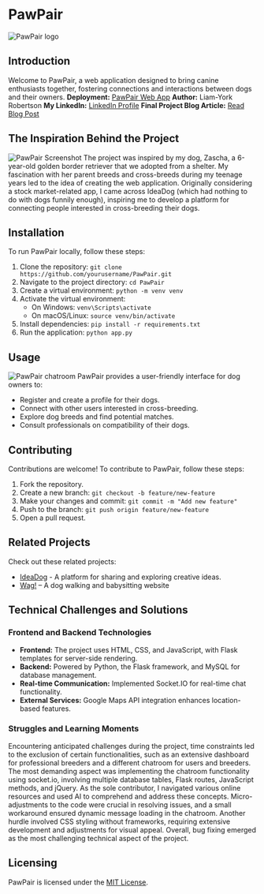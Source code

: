 # PawPair
![PawPair logo](https://imgur.com/a/d5v8N46)  
## Introduction
Welcome to PawPair, a web application designed to bring canine enthusiasts together, fostering connections and interactions between dogs and their owners.
**Deployment:** [PawPair Web App](https://liamyork.pythonanywhere.com/)
**Author:** Liam-York Robertson
**My LinkedIn:** [LinkedIn Profile](https://www.linkedin.com/in/liam-york-robertson) 
**Final Project Blog Article:** [Read Blog Post](https://medium.com/@liamyorkdeonrobertson/my-first-web-application-pawpair-631030ddf0d5) 
## The Inspiration Behind the Project
![PawPair Screenshot](https://imgur.com/a/bUvyNPk) 
The project was inspired by my dog, Zascha, a 6-year-old golden border retriever that we adopted from a shelter. My fascination with her parent breeds and cross-breeds during my teenage years led to the idea of creating the web application. Originally considering a stock market-related app, I came across IdeaDog (which had nothing to do with dogs funnily enough), inspiring me to develop a platform for connecting people interested in cross-breeding their dogs.
## Installation
To run PawPair locally, follow these steps:
1. Clone the repository: `git clone https://github.com/yourusername/PawPair.git`
2. Navigate to the project directory: `cd PawPair`
3. Create a virtual environment: `python -m venv venv`
4. Activate the virtual environment:
   - On Windows: `venv\Scripts\activate`
   - On macOS/Linux: `source venv/bin/activate`
5. Install dependencies: `pip install -r requirements.txt`
6. Run the application: `python app.py`
## Usage
![PawPair chatroom](https://imgur.com/a/BcQjUOs) 
PawPair provides a user-friendly interface for dog owners to:
- Register and create a profile for their dogs.
- Connect with other users interested in cross-breeding.
- Explore dog breeds and find potential matches.
- Consult professionals on compatibility of their dogs.
## Contributing
Contributions are welcome! To contribute to PawPair, follow these steps:
1. Fork the repository.
2. Create a new branch: `git checkout -b feature/new-feature`
3. Make your changes and commit: `git commit -m "Add new feature"`
4. Push to the branch: `git push origin feature/new-feature`
5. Open a pull request.
## Related Projects
Check out these related projects:
- [IdeaDog](https://github.com/bdbaraban/ideadog) - A platform for sharing and exploring creative ideas.
- [Wag!](https://wagwalking.com/) – A dog walking and babysitting website
## Technical Challenges and Solutions
### Frontend and Backend Technologies
- **Frontend:** The project uses HTML, CSS, and JavaScript, with Flask templates for server-side rendering.
- **Backend:** Powered by Python, the Flask framework, and MySQL for database management.
- **Real-time Communication:** Implemented Socket.IO for real-time chat functionality.
- **External Services:** Google Maps API integration enhances location-based features.
### Struggles and Learning Moments
Encountering anticipated challenges during the project, time constraints led to the exclusion of certain functionalities, such as an extensive dashboard for professional breeders and a different chatroom for users and breeders. The most demanding aspect was implementing the chatroom functionality using socket.io, involving multiple database tables, Flask routes, JavaScript methods, and jQuery. As the sole contributor, I navigated various online resources and used AI to comprehend and address these concepts. Micro-adjustments to the code were crucial in resolving issues, and a small workaround ensured dynamic message loading in the chatroom. Another hurdle involved CSS styling without frameworks, requiring extensive development and adjustments for visual appeal. Overall, bug fixing emerged as the most challenging technical aspect of the project.
## Licensing

PawPair is licensed under the [MIT License](PawPair/LICENSE).
